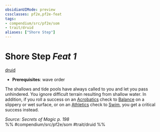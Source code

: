 ```yaml
---
obsidianUIMode: preview
cssclasses: pf2e,pf2e-feat
tags:
- compendium/src/pf2e/som
- trait/druid
aliases: ["Shore Step"]
---
```

# Shore Step  *Feat 1*  
[druid](rules/traits/druid.md "Druid Class Trait")  

- **Prerequisites**: wave order

The shallows and tide pools have always called to you and let you pass unhindered. You ignore difficult terrain resulting from shallow water. In addition, if you roll a success on an [Acrobatics](compendium/skills.md#Acrobatics) check to [Balance](rules/actions/balance.md) on a slippery or wet surface, or on an [Athletics](compendium/skills.md#Athletics) check to [Swim](rules/actions/swim.md), you get a critical success instead.

*Source: Secrets of Magic p. 198*  
%% #compendium/src/pf2e/som #trait/druid %%